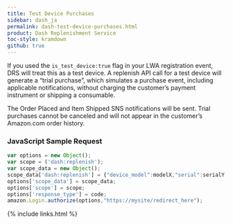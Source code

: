 ```yaml
---
title: Test Device Purchases
sidebar: dash_ja
permalink: dash-test-device-purchases.html
product: Dash Replenishment Service
toc-style: kramdown
github: true
---
```


If you used the `is_test_device:true` flag in your LWA registration event, DRS will treat this as a test device. A replenish API call for a test device will generate a “trial purchase”, which simulates a purchase event, including applicable notifications, without charging the customer’s payment instrument or shipping a consumable.

The Order Placed and Item Shipped SNS notifications will be sent. Trial purchases cannot be canceled and will not appear in the customer’s Amazon.com order history.

### JavaScript Sample Request

```js
var options = new Object();
var scope = ('dash:replenish');
var scope_data = new Object();
scope_data['dash:replenish'] = {"device_model":modelX,"serial":serialY,"is_test_device":true};
options['scope_data'] = scope_data;
options['scope'] = scope;
options['response_type'] = code;
amazon.Login.authorize(options,"https://mysite/redirect_here");
```

{% include links.html %}
